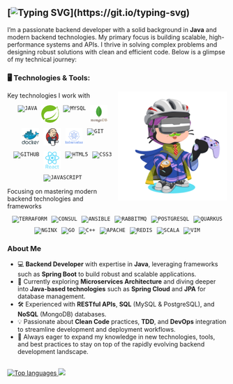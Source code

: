 ## [![Typing SVG](https://readme-typing-svg.herokuapp.com/?color=DCDCDC&size=35&center=true&vCenter=true&width=1000&lines=Hi+there+👋;My+name+is+Felipe+Cardoso+Vargas;I'm+from+Brazil;Welcome+to+my+GitHub!)](https://git.io/typing-svg)

I’m a passionate backend developer with a solid background in **Java** and modern backend technologies. My primary focus is building scalable, high-performance systems and APIs. I thrive in solving complex problems and designing robust solutions with clean and efficient code. Below is a glimpse of my technical journey:

### 🖥️ **Technologies & Tools:**

<img width="250px" align="right" src="https://github.com/Felipecardosovargas/Felipecardosovargas/blob/main/octocat-1717503032722.png">

<p>Key technologies I work with</p>

<div style="display: flex; flex-wrap: wrap; gap: 10px; justify-content: center;">
  <code><img width="40px" src="https://cdn.jsdelivr.net/gh/devicons/devicon/icons/java/java-original.svg" title="JAVA"/></code>
  <code><img width="40px" src="https://github.com/devicons/devicon/blob/v2.16.0/icons/spring/spring-original.svg" title="SPRING"/></code>
    <code><img width="40px" src="https://cdn.jsdelivr.net/gh/devicons/devicon/icons/mysql/mysql-original.svg" title="MYSQL"/></code>
  <code><img width="40px" src="https://github.com/devicons/devicon/blob/v2.16.0/icons/mongodb/mongodb-original-wordmark.svg" title="MONGODB"/></code>
  <code><img width="40px" src="https://github.com/devicons/devicon/blob/v2.16.0/icons/docker/docker-original-wordmark.svg" title="DOCKER"/></code>
  <code><img width="40px" src="https://github.com/devicons/devicon/blob/v2.16.0/icons/jenkins/jenkins-original.svg" title="JENKINS"/></code>
  <code><img width="40px" src="https://github.com/devicons/devicon/blob/v2.16.0/icons/kubernetes/kubernetes-line-wordmark.svg" title="KUBERNETES"/></code>
  <code><img width="40px" src="https://cdn.jsdelivr.net/gh/devicons/devicon/icons/git/git-original.svg" title="GIT"/></code>
  <code><img width="40px" src="https://cdn.jsdelivr.net/gh/devicons/devicon/icons/github/github-original.svg" title="GITHUB"/></code>
  <code><img width="40px" src="https://github.com/devicons/devicon/blob/v2.16.0/icons/react/react-original-wordmark.svg" title="REACT"/></code>
  <code><img width="40px" src="https://cdn.jsdelivr.net/gh/devicons/devicon/icons/html5/html5-original-wordmark.svg" title="HTML5"/></code>
  <code><img width="40px" src="https://cdn.jsdelivr.net/gh/devicons/devicon/icons/css3/css3-original-wordmark.svg" title="CSS3"/></code>
  <code><img width="40px" src="https://cdn.jsdelivr.net/gh/devicons/devicon/icons/javascript/javascript-original.svg" title="JAVASCRIPT"/></code>
</div>

<p>Focusing on mastering modern backend technologies and frameworks</p>

<div style="display: flex; flex-wrap: wrap; gap: 10px; justify-content: center;">
  <code><img width="40px" src="https://cdn.jsdelivr.net/gh/devicons/devicon/icons/terraform/terraform-original-wordmark.svg" title="TERRAFORM"/></code>
  <code><img width="40px" src="https://cdn.jsdelivr.net/gh/devicons/devicon/icons/consul/consul-original-wordmark.svg" title="CONSUL"/></code>
  <code><img width="40px" src="https://cdn.jsdelivr.net/gh/devicons/devicon/icons/ansible/ansible-original-wordmark.svg" title="ANSIBLE"/></code>
  <code><img width="40px" src="https://cdn.jsdelivr.net/gh/devicons/devicon/icons/rabbitmq/rabbitmq-original-wordmark.svg" title="RABBITMQ"/></code>
  <code><img width="40px" src="https://cdn.jsdelivr.net/gh/devicons/devicon/icons/postgresql/postgresql-original-wordmark.svg" title="POSTGRESQL"/></code>
  <code><img width="40px" src="https://cdn.jsdelivr.net/gh/devicons/devicon/icons/quarkus/quarkus-original.svg" title="QUARKUS"/></code>
  <code><img width="40px" src="https://cdn.jsdelivr.net/gh/devicons/devicon/icons/nginx/nginx-original.svg" title="NGINX"/></code>
  <code><img width="40px" src="https://cdn.jsdelivr.net/gh/devicons/devicon/icons/go/go-original-wordmark.svg" title="GO"/></code>
  <code><img width="40px" src="https://cdn.jsdelivr.net/gh/devicons/devicon/icons/cplusplus/cplusplus-original.svg" title="C++"/></code>
  <code><img width="40px" src="https://cdn.jsdelivr.net/gh/devicons/devicon/icons/apache/apache-original-wordmark.svg" title="APACHE"/></code>
  <code><img width="40px" src="https://cdn.jsdelivr.net/gh/devicons/devicon/icons/redis/redis-original-wordmark.svg" title="REDIS"/></code>
  <code><img width="40px" src="https://cdn.jsdelivr.net/gh/devicons/devicon/icons/scala/scala-original-wordmark.svg" title="SCALA"/></code>
  <code><img width="40px" src="https://cdn.jsdelivr.net/gh/devicons/devicon/icons/vim/vim-original.svg" title="VIM"/></code>
</div>


### About Me

- 💻 **Backend Developer** with expertise in **Java**, leveraging frameworks such as **Spring Boot** to build robust and scalable applications.
- 🌱 Currently exploring **Microservices Architecture** and diving deeper into **Java-based technologies** such as **Spring Cloud** and **JPA** for database management.
- 🛠️ Experienced with **RESTful APIs**, **SQL** (MySQL & PostgreSQL), and **NoSQL** (MongoDB) databases.
- 💡 Passionate about **Clean Code** practices, **TDD**, and **DevOps** integration to streamline development and deployment workflows.
- 🚀 Always eager to expand my knowledge in new technologies, tools, and best practices to stay on top of the rapidly evolving backend development landscape.

##
<p align="center">
  <div align-items="center">
    <a href="https://github.com/Felipecardosovargas">
      <img loading="lazy" height="180em" src="https://github-readme-stats.vercel.app/api/top-langs/?username=Felipecardosovargas&layout=compact&langs_count=7&theme=dark&text_color=ffffff" alt="Top languages"/>
      <img height="180em" src="https://github-readme-stats-eight-theta.vercel.app/api?username=Felipecardosovargas&show_icons=true&theme=dark&include_all_commits=true&count_private=true&text_color=ffffff"/>
    </a>
  </div>
</p>
